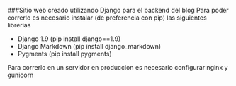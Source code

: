 ###Sitio web creado utilizando Django para el backend del blog
 Para poder correrlo es necesario instalar (de preferencia con pip) las siguientes librerias
 + Django 1.9 (pip install django==1.9)
 + Django Markdown (pip install django_markdown)
 + Pygments (pip install pygments)

Para correrlo en un servidor en produccion es necesario configurar nginx y gunicorn
